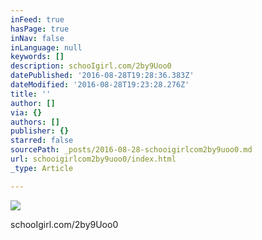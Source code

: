 ```yaml
---
inFeed: true
hasPage: true
inNav: false
inLanguage: null
keywords: []
description: schooIgirl.com/2by9Uoo0
datePublished: '2016-08-28T19:28:36.383Z'
dateModified: '2016-08-28T19:23:28.276Z'
title: ''
author: []
via: {}
authors: []
publisher: {}
starred: false
sourcePath: _posts/2016-08-28-schooigirlcom2by9uoo0.md
url: schooigirlcom2by9uoo0/index.html
_type: Article

---
```

![](https://the-grid-user-content.s3-us-west-2.amazonaws.com/b0432837-caf3-4fed-9252-e6aab4bf38f5.jpg)

schooIgirl.com/2by9Uoo0